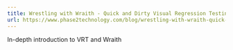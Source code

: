 ```yaml
---
title: Wrestling with Wraith - Quick and Dirty Visual Regression Testing
url: https://www.phase2technology.com/blog/wrestling-with-wraith-quick-and-dirty-visual-regression-testing/
---
```


In-depth introduction to VRT and Wraith 
